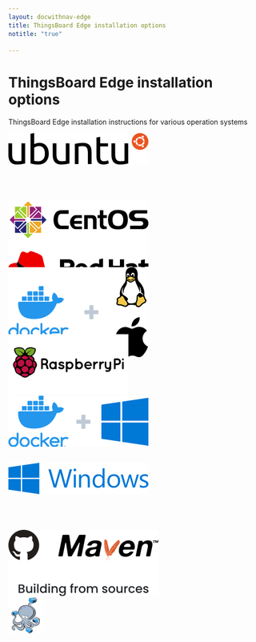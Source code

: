 ```yaml
---
layout: docwithnav-edge
title: ThingsBoard Edge installation options
notitle: "true"

---
```


<div class="installation-options">
    <div class="install-options-header">
       <div class="install-options-hero">
          <div class="container">
            <div class="install-options-hero-content">
                <h1>ThingsBoard Edge installation options</h1>
                <div class="install-options-description">
                    <p>
                        ThingsBoard Edge installation instructions for various operation systems
                    </p>
                </div>
            </div>
            <div class="col-lg-12 deployment-container">
                <div class="deployment-div">
                    <div class="container">
                        <div class="deployment-section deployment-on-premise" id="onPremise">
                           <div class="deployment-cards">
                                <div class="deployment-cards-container">
                                    <div class="deployment-card-block">
                                        <a href="/docs/user-guide/install/edge/deb-installation/">
                                            <span>
                                                <div class="deployment-logo" style="height:134px">
                                                    <img width="" src="/images/install/platform/ubuntu.svg" title="Ubuntu" alt="Ubuntu">
                                                 </div>
                                            </span>
                                        </a>
                                    </div>
                                    <div class="deployment-card-block">
                                        <a href="/docs/user-guide/install/edge/rhel/">
                                            <span>
                                                <div class="deployment-logo" style="height:134px">
                                                    <img width="" src="/images/install/platform/centos-redhat.svg" title="CentOS/RHEL" alt="CentOS/RHEL">
                                                 </div>
                                            </span>
                                        </a>
                                    </div>
                                    <div class="deployment-card-block">
                                        <a href="/docs/user-guide/install/edge/docker/">
                                            <span>
                                                <div class="deployment-logo" style="height:134px">
                                                    <img width="" src="/images/install/platform/docker-linux-macos.svg" title="Docker (Linux or Mac OS)" alt="Docker (Linux or Mac OS)">
                                                 </div>
                                            </span>
                                        </a>
                                    </div>
                                    <div class="deployment-card-block">
                                        <a href="/docs/user-guide/install/edge/rpi/">
                                            <span>
                                                <div class="deployment-logo">
                                                    <img width="" src="/images/install/platform/rpi3.svg" title="Raspberry Pi" alt="Raspberry Pi">
                                                 </div>
                                            </span>
                                        </a>
                                    </div>
                                    <div class="deployment-card-block">
                                        <a href="/docs/user-guide/install/edge/docker-windows/">
                                            <span>
                                                <div class="deployment-logo" style="height:134px">
                                                    <img width="" src="/images/install/platform/docker-windows.svg" title="Docker (Windows)" alt="Docker (Windows)">
                                                 </div>
                                            </span>
                                        </a>
                                    </div>
                                    <div class="deployment-card-block">
                                        <a href="/docs/user-guide/install/edge/windows/">
                                            <span>
                                                <div class="deployment-logo" style="height:134px">
                                                    <img width="" src="/images/install/platform/windows.svg" title="Windows" alt="Windows">
                                                 </div>
                                            </span>
                                        </a>
                                    </div>
                                    <div class="deployment-card-block">
                                        <a href="/docs/user-guide/install/edge/building-from-source/">
                                            <span>
                                                <div class="deployment-logo">
                                                    <img width="" src="/images/install/platform/sources.svg" title="Building from source" alt="Building from source">
                                                 </div>
                                            </span>
                                        </a>
                                    </div>
                                    <div class="deployment-card-block">
                                        <a href="/docs/edge/config/edge-cluster-setup/">
                                            <span>
                                                <div class="deployment-logo" style="height:134px">
                                                    <img width="" src="/images/install/cluster/docker-compose.svg" title="Edge Cluster in Docker" alt="Edge Cluster in Docker">
                                                 </div>
                                            </span>
                                        </a>
                                    </div>
                               </div>
                            </div>
                        </div>
                    </div>
                </div>
            </div>
          </div>
       </div>
    </div>
</div>

<script type="text/javascript">

    inViewportDefer(function() {
        $(".deployment-cards .deployment-cards-container .deployment-card-block").inViewport(function(px){
            if(px >= 10) {
                $(this).addClass("animated zoomIn");
                return true;
            }
        });
    });

    jqueryDefer(function () {
    
        window.addEventListener('popstate', onPopStateEdgeInstallOptions);
        
        onPopStateEdgeInstallOptions();
        
    });
    
    function onPopStateEdgeInstallOptions() {
            var params = Qs.parse(window.location.search, { ignoreQueryPrefix: true });
            var targetId = params['edgeInstallType'];
            if (!targetId) {
                targetId = 'onPremise';
            }
            selectTargetEdgeInstallOption('#'+targetId);
    }
        
    function selectTargetEdgeInstallOption(targetId) {
         $(".deployment-selector .deployment").removeClass("active");         
         $(".deployment-selector .deployment[data-toggle='"+targetId+"']").addClass("active");
         $(".deployment-selector .deployment[data-toggle='"+targetId+"'] .magic-radio").prop("checked", true);
         
         $('.deployment-div .deployment-section').removeClass("active");
         $('.deployment-div .deployment-section'+targetId).addClass("active");
         
         $('.deployment-div .deployment-section' + targetId + ' .deployment-card-block').addClass("animated zoomIn");
    }
</script>
